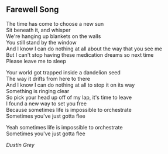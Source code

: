 ## Farewell Song
The time has come to choose a new sun  
Sit beneath it, and whisper  
We're hanging up blankets on the walls  
You still stand by the window  
And I know I can do nothing at all about the way that you see me  
But I can't stop having these medication dreams so next time  
Please leave me to sleep  

Your world got trapped inside a dandelion seed  
The way it drifts from here to there  
And I know I can do nothing at all to stop it on its way  
Something is ringing clear  
So pick your head up off of my lap, it's time to leave  
I found a new way to set you free  
Because sometimes life is impossible to orchestrate  
Sometimes you've just gotta flee  

Yeah sometimes life is impossible to orchestrate  
Sometimes you've just gotta flee  

*Dustin Grey*
